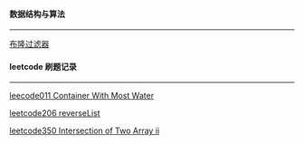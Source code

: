 #### 数据结构与算法

---

[布隆过滤器](/src/algorithms/布隆过滤器.md)



#### leetcode 刷题记录

---

[leecode011 Container With Most Water](/src/array/盛水最多的容器.md)

[leetcode206 reverseList](/src/Linkedlist/reverseLinkedList.md)

[leetcode350 Intersection of Two Array  ii ](/src/array/两个数组的交集.md)

